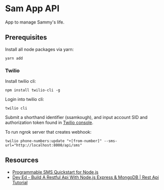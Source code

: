 # Sam App API

App to manage Sammy's life.

## Prerequisites

Install all node packages via yarn:

`yarn add`

### Twilio

Install twilio cli:

`npm install twilio-cli -g`

Login into twilio cli:

`twilio cli`

Submit a shorthand identifier (ssamkough), and input account SID and authorization token found in [Twilio console](https://www.twilio.com/console).

To run ngrok server that creates webhook:

`twilio phone-numbers:update "+[from-number]" --sms-url="http://localhost:8000/api/sms"`

## Resources

- [Programmable SMS Quickstart for Node.js](https://www.twilio.com/docs/sms/quickstart/node)
- [Dev Ed - Build A Restful Api With Node.js Express & MongoDB | Rest Api Tutorial](https://www.youtube.com/watch?v=vjf774RKrLc)
